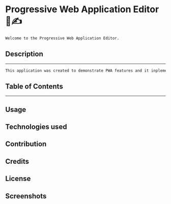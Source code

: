 # Progressive Web Application Editor 📝✍️
```md 
Welcome to the Progressive Web Application Editor.
```

## Description
---

```md
This application was created to demonstrate PWA features and it inplementation within a project. PWA offers many standout features including the ability to install an application and allow it to run offline.  
```
## Table of Contents
---
## Usage
## Technologies used
## Contribution
## Credits
## License
## Screenshots